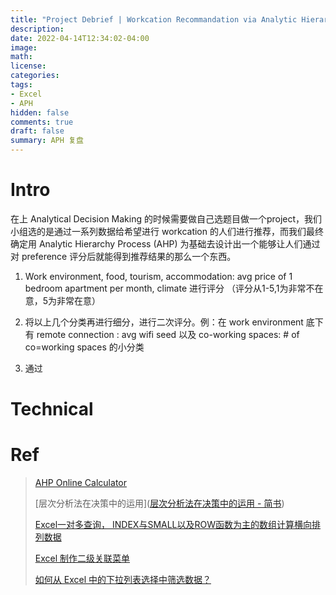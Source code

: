 ```yaml
---
title: "Project Debrief | Workcation Recommandation via Analytic Hierarchy Process"
description: 
date: 2022-04-14T12:34:02-04:00
image: 
math: 
license: 
categories:
tags:
- Excel
- APH
hidden: false
comments: true
draft: false
summary: APH 复盘
---
```



# Intro

在上 Analytical Decision Making 的时候需要做自己选题目做一个project，我们小组选的是通过一系列数据给希望进行 workcation 的人们进行推荐，而我们最终确定用 Analytic Hierarchy Process (AHP) 为基础去设计出一个能够让人们通过对 preference 评分后就能得到推荐结果的那么一个东西。

1. Work environment, food, tourism, accommodation: avg price of 1 bedroom apartment per month, climate 进行评分  （评分从1-5,1为非常不在意，5为非常在意）

2. 将以上几个分类再进行细分，进行二次评分。例：在 work environment 底下有 remote connection : avg wifi seed 以及 co-working spaces: # of co=working spaces 的小分类

3. 通过

# Technical

# Ref

> [AHP Online Calculator](https://bpmsg.com/ahp-online-calculator/)
> 
> [层次分析法在决策中的运用]([层次分析法在决策中的运用 - 简书](https://www.jianshu.com/p/0aca6b401a27))
> 
> [Excel一对多查询， INDEX与SMALL以及ROW函数为主的数组计算横向排列数据](https://www.bilibili.com/video/BV1N3411r7np?spm_id_from=333.337.search-card.all.click)
> 
> [Excel 制作二级关联菜单](https://www.zhihu.com/question/392513225/answer/1204551586)
> 
> [如何从 Excel 中的下拉列表选择中筛选数据？]([如何从Excel中的下拉列表选择中筛选数据？](https://zh-cn.extendoffice.com/documents/excel/4586-excel-filter-data-from-drop-down-list.html))